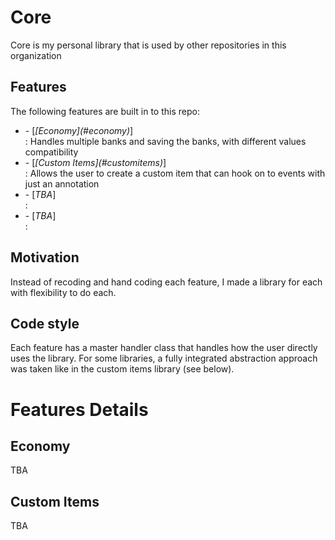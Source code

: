 # Core

Core is my personal library that is used by other repositories in this organization 

## Features

The following features are built in to this repo:

<ul>
<li>- [<i>[Economy](#economy)</i>]</li>: Handles multiple banks and saving the banks, with different values compatibility
<li>- [<i>[Custom Items](#customitems)</i>]</li>: Allows the user to create a custom item that can hook on to events with just an annotation
<li>- [<i>TBA</i>]</li>: 
<li>- [<i>TBA</i>]</li>: 
</ul>

## Motivation

Instead of recoding and hand coding each feature, I made a library for each with flexibility to do each.

## Code style

Each feature has a master handler class that handles how the user directly uses the library. For some libraries, a fully integrated abstraction approach was taken like in the custom items library (see below).



# Features Details

## <a name="economy">Economy</a>

TBA

## <a name="customitems">Custom Items</a>

TBA

